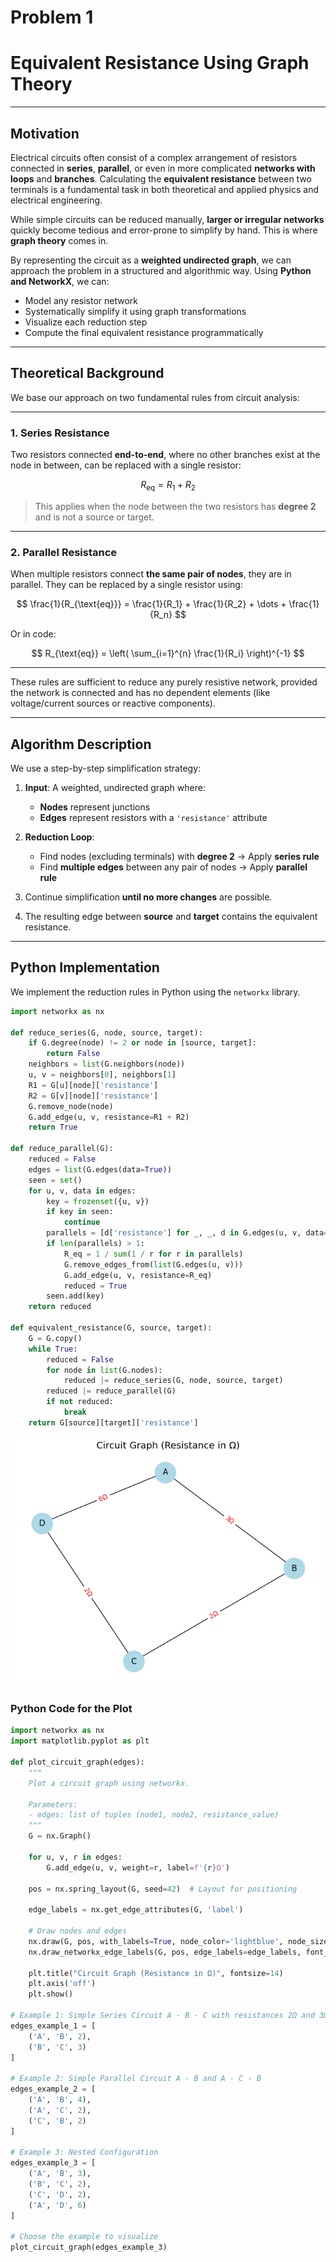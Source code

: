 # Problem 1
#  Equivalent Resistance Using Graph Theory

---

## Motivation

Electrical circuits often consist of a complex arrangement of resistors connected in **series**, **parallel**, or even in more complicated **networks with loops** and **branches**. Calculating the **equivalent resistance** between two terminals is a fundamental task in both theoretical and applied physics and electrical engineering.

While simple circuits can be reduced manually, **larger or irregular networks** quickly become tedious and error-prone to simplify by hand. This is where **graph theory** comes in.

By representing the circuit as a **weighted undirected graph**, we can approach the problem in a structured and algorithmic way. Using **Python and NetworkX**, we can:

- Model any resistor network
- Systematically simplify it using graph transformations
- Visualize each reduction step
- Compute the final equivalent resistance programmatically

---

## Theoretical Background

We base our approach on two fundamental rules from circuit analysis:

---

### 1. Series Resistance

Two resistors connected **end-to-end**, where no other branches exist at the node in between, can be replaced with a single resistor:

$$
R_{\text{eq}} = R_1 + R_2
$$

> This applies when the node between the two resistors has **degree 2** and is not a source or target.

---

### 2. Parallel Resistance

When multiple resistors connect **the same pair of nodes**, they are in parallel. They can be replaced by a single resistor using:

$$
\frac{1}{R_{\text{eq}}} = \frac{1}{R_1} + \frac{1}{R_2} + \dots + \frac{1}{R_n}
$$

Or in code:

$$
R_{\text{eq}} = \left( \sum_{i=1}^{n} \frac{1}{R_i} \right)^{-1}
$$

---

These rules are sufficient to reduce any purely resistive network, provided the network is connected and has no dependent elements (like voltage/current sources or reactive components).

---

## Algorithm Description

We use a step-by-step simplification strategy:

1. **Input**: A weighted, undirected graph where:
   - **Nodes** represent junctions
   - **Edges** represent resistors with a `'resistance'` attribute

2. **Reduction Loop**:
   - Find nodes (excluding terminals) with **degree 2** → Apply **series rule**
   - Find **multiple edges** between any pair of nodes → Apply **parallel rule**

3. Continue simplification **until no more changes** are possible.

4. The resulting edge between **source** and **target** contains the equivalent resistance.

---

##  Python Implementation

We implement the reduction rules in Python using the `networkx` library.

```python
import networkx as nx

def reduce_series(G, node, source, target):
    if G.degree(node) != 2 or node in [source, target]:
        return False
    neighbors = list(G.neighbors(node))
    u, v = neighbors[0], neighbors[1]
    R1 = G[u][node]['resistance']
    R2 = G[v][node]['resistance']
    G.remove_node(node)
    G.add_edge(u, v, resistance=R1 + R2)
    return True

def reduce_parallel(G):
    reduced = False
    edges = list(G.edges(data=True))
    seen = set()
    for u, v, data in edges:
        key = frozenset({u, v})
        if key in seen:
            continue
        parallels = [d['resistance'] for _, _, d in G.edges(u, v, data=True)]
        if len(parallels) > 1:
            R_eq = 1 / sum(1 / r for r in parallels)
            G.remove_edges_from(list(G.edges(u, v)))
            G.add_edge(u, v, resistance=R_eq)
            reduced = True
        seen.add(key)
    return reduced

def equivalent_resistance(G, source, target):
    G = G.copy()
    while True:
        reduced = False
        for node in list(G.nodes):
            reduced |= reduce_series(G, node, source, target)
        reduced |= reduce_parallel(G)
        if not reduced:
            break
    return G[source][target]['resistance']
```


![](6.png)

### Python Code for the Plot
```python
import networkx as nx
import matplotlib.pyplot as plt

def plot_circuit_graph(edges):
    """
    Plot a circuit graph using networkx.
    
    Parameters:
    - edges: list of tuples (node1, node2, resistance_value)
    """
    G = nx.Graph()
    
    for u, v, r in edges:
        G.add_edge(u, v, weight=r, label=f'{r}Ω')
    
    pos = nx.spring_layout(G, seed=42)  # Layout for positioning

    edge_labels = nx.get_edge_attributes(G, 'label')
    
    # Draw nodes and edges
    nx.draw(G, pos, with_labels=True, node_color='lightblue', node_size=1000, font_size=12)
    nx.draw_networkx_edge_labels(G, pos, edge_labels=edge_labels, font_color='red')
    
    plt.title("Circuit Graph (Resistance in Ω)", fontsize=14)
    plt.axis('off')
    plt.show()

# Example 1: Simple Series Circuit A - B - C with resistances 2Ω and 3Ω
edges_example_1 = [
    ('A', 'B', 2),
    ('B', 'C', 3)
]

# Example 2: Simple Parallel Circuit A - B and A - C - B
edges_example_2 = [
    ('A', 'B', 4),
    ('A', 'C', 2),
    ('C', 'B', 2)
]

# Example 3: Nested Configuration
edges_example_3 = [
    ('A', 'B', 3),
    ('B', 'C', 2),
    ('C', 'D', 2),
    ('A', 'D', 6)
]

# Choose the example to visualize
plot_circuit_graph(edges_example_3)
```